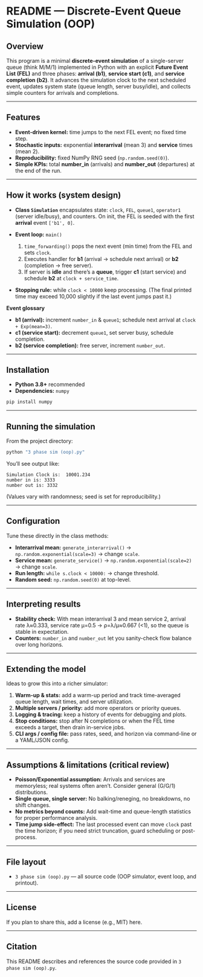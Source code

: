 # README — Discrete-Event Queue Simulation (OOP)

## Overview

This program is a minimal **discrete-event simulation** of a single-server queue (think M/M/1) implemented in Python with an explicit **Future Event List (FEL)** and three phases: **arrival (b1)**, **service start (c1)**, and **service completion (b2)**. It advances the simulation clock to the next scheduled event, updates system state (queue length, server busy/idle), and collects simple counters for arrivals and completions. 

---

## Features

* **Event-driven kernel:** time jumps to the next FEL event; no fixed time step. 
* **Stochastic inputs:** exponential **interarrival** (mean 3) and **service** times (mean 2). 
* **Reproducibility:** fixed NumPy RNG seed (`np.random.seed(0)`). 
* **Simple KPIs:** total **number_in** (arrivals) and **number_out** (departures) at the end of the run. 

---

## How it works (system design)

* **Class `Simulation`** encapsulates state: `clock`, `FEL`, `queue1`, `operator1` (server idle/busy), and counters. On init, the FEL is seeded with the first **arrival** event `['b1', 0]`. 
* **Event loop:** `main()`

  1. `time_forwarding()` pops the next event (min time) from the FEL and sets `clock`.
  2. Executes handler for **b1** (arrival → schedule next arrival) or **b2** (completion → free server).
  3. If server is **idle** and there’s a **queue**, trigger **c1** (start service) and schedule **b2** at `clock + service_time`. 
* **Stopping rule:** while `clock < 10000` keep processing. (The final printed time may exceed 10,000 slightly if the last event jumps past it.) 

**Event glossary**

* **b1 (arrival):** increment `number_in` & `queue1`; schedule next arrival at `clock + Exp(mean=3)`. 
* **c1 (service start):** decrement `queue1`, set server busy, schedule completion. 
* **b2 (service completion):** free server, increment `number_out`. 

---

## Installation

* **Python 3.8+** recommended
* **Dependencies:** `numpy`

```bash
pip install numpy
```

---

## Running the simulation

From the project directory:

```bash
python "3 phase sim (oop).py"
```

You’ll see output like:

```
Simulation Clock is:  10001.234
number in is: 3333
number out is: 3332
```

(Values vary with randomness; seed is set for reproducibility.) 

---

## Configuration

Tune these directly in the class methods:

* **Interarrival mean:** `generate_interarrival()` → `np.random.exponential(scale=3)` → change `scale`. 
* **Service mean:** `generate_service()` → `np.random.exponential(scale=2)` → change `scale`. 
* **Run length:** `while s.clock < 10000:` → change threshold. 
* **Random seed:** `np.random.seed(0)` at top-level. 

---

## Interpreting results

* **Stability check:** With mean interarrival 3 and mean service 2, arrival rate λ≈0.333, service rate μ=0.5 → ρ=λ/μ≈0.667 (<1), so the queue is stable in expectation.
* **Counters:** `number_in` and `number_out` let you sanity-check flow balance over long horizons. 

---

## Extending the model

Ideas to grow this into a richer simulator:

1. **Warm-up & stats:** add a warm-up period and track time-averaged queue length, wait times, and server utilization.
2. **Multiple servers / priority:** add more operators or priority queues.
3. **Logging & tracing:** keep a history of events for debugging and plots.
4. **Stop conditions:** stop after N completions or when the FEL time exceeds a target, then drain in-service jobs.
5. **CLI args / config file:** pass rates, seed, and horizon via command-line or a YAML/JSON config.

---

## Assumptions & limitations (critical review)

* **Poisson/Exponential assumption:** Arrivals and services are memoryless; real systems often aren’t. Consider general (G/G/1) distributions. 
* **Single queue, single server:** No balking/reneging, no breakdowns, no shift changes.
* **No metrics beyond counts:** Add wait-time and queue-length statistics for proper performance analysis.
* **Time jump side-effect:** The last processed event can move `clock` past the time horizon; if you need strict truncation, guard scheduling or post-process. 

---

## File layout

* `3 phase sim (oop).py` — all source code (OOP simulator, event loop, and printout). 

---

## License

If you plan to share this, add a license (e.g., MIT) here.

---

## Citation

This README describes and references the source code provided in `3 phase sim (oop).py`. 
